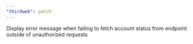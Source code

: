 ```yaml
---
"thirdweb": patch
---
```


Display error message when failing to fetch account status from endpoint outside of unauthorized requests
